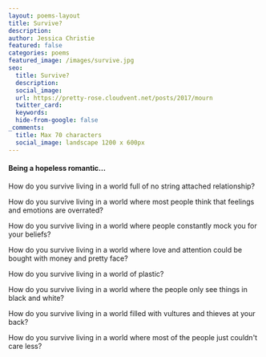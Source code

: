 ```yaml
---
layout: poems-layout
title: Survive?
description: 
author: Jessica Christie
featured: false
categories: poems
featured_image: /images/survive.jpg
seo:
  title: Survive?
  description: 
  social_image:
  url: https://pretty-rose.cloudvent.net/posts/2017/mourn
  twitter_card:
  keywords:
  hide-from-google: false
_comments:
  title: Max 70 characters
  social_image: landscape 1200 x 600px
---
```

#### Being a hopeless romantic...

How do you survive living in a world full of no string attached relationship?

How do you survive living in a world where most people think that feelings and emotions are overrated?

How do you survive living in a world where people constantly mock you for your beliefs?

How do you survive living in a world where love and attention could be bought with money and pretty face?

How do you survive living in a world of plastic?

How do you survive living in a world where the people only see things in black and white?

How do you survive living in a world filled with vultures and thieves at your back?

How do you survive living in a world where most of the people just couldn't care less?

&nbsp;
